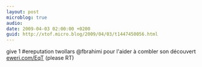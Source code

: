 ```yaml
---
layout: post
microblog: true
audio: 
date: 2009-04-03 02:00:00 +0200
guid: http://xtof.micro.blog/2009/04/03/t1447450056.html
---
```

give 1 #ereputation twollars @fbrahimi pour l'aider à combler son découvert  [eweri.com/EqT](http://eweri.com/EqT) (please RT)
